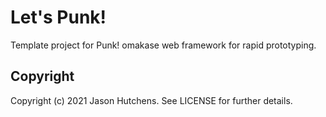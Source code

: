 # Let's Punk!

Template project for Punk! omakase web framework for rapid prototyping.

## Copyright

Copyright (c) 2021 Jason Hutchens. See LICENSE for further details.
